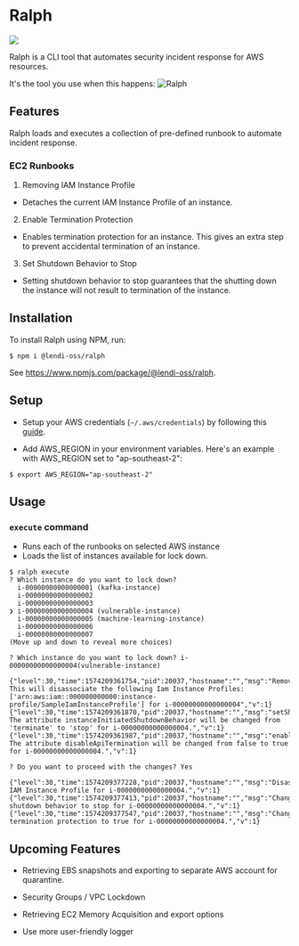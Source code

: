 # Ralph

![](https://github.com/lendi-au/Ralph/workflows/Build/badge.svg)

Ralph is a CLI tool that automates security incident response for AWS resources.

It's the tool you use when this happens:
![Ralph](./img/ralph.jpg "Ralph")

## Features

Ralph loads and executes a collection of pre-defined runbook to automate incident response.

### EC2 Runbooks

1. Removing IAM Instance Profile

- Detaches the current IAM Instance Profile of an instance.

2. Enable Termination Protection

- Enables termination protection for an instance. This gives an extra step to prevent accidental termination of an instance.

3. Set Shutdown Behavior to Stop

- Setting shutdown behavior to stop guarantees that the shutting down the instance will not result to termination of the instance.

## Installation

To install Ralph using NPM, run:

```lang=bash
$ npm i @lendi-oss/ralph
```

See https://www.npmjs.com/package/@lendi-oss/ralph.

## Setup

- Setup your AWS credentials (`~/.aws/credentials`) by following this [guide](https://docs.aws.amazon.com/sdk-for-java/v1/developer-guide/setup-credentials.html).

- Add AWS_REGION in your environment variables. Here's an example with AWS_REGION set to "ap-southeast-2":

```
$ export AWS_REGION="ap-southeast-2"
```

## Usage

### `execute` command

- Runs each of the runbooks on selected AWS instance
- Loads the list of instances available for lock down.

```lang=bash
$ ralph execute
? Which instance do you want to lock down?
  i-00000000000000001 (kafka-instance)
  i-00000000000000002
  i-00000000000000003
❯ i-00000000000000004 (vulnerable-instance)
  i-00000000000000005 (machine-learning-instance)
  i-00000000000000006
  i-00000000000000007
(Move up and down to reveal more choices)
```

```lang=bash
? Which instance do you want to lock down? i-00000000000000004(vulnerable-instance)

{"level":30,"time":1574209361754,"pid":20037,"hostname":"","msg":"RemoveIamInstanceProfile: This will disassociate the following Iam Instance Profiles: ['arn:aws:iam::000000000000:instance-profile/SampleIamInstanceProfile'] for i-00000000000000004","v":1}
{"level":30,"time":1574209361870,"pid":20037,"hostname":"","msg":"setShutdownBehaviorToTerminate: The attribute instanceInitiatedShutdownBehavior will be changed from 'terminate' to 'stop' for i-00000000000000004.","v":1}
{"level":30,"time":1574209361987,"pid":20037,"hostname":"","msg":"enableTerminationProtection: The attribute disableApiTermination will be changed from false to true for i-00000000000000004.","v":1}
```

```
? Do you want to proceed with the changes? Yes

{"level":30,"time":1574209377228,"pid":20037,"hostname":"","msg":"Disassociated IAM Instance Profile for i-00000000000000004.","v":1}
{"level":30,"time":1574209377413,"pid":20037,"hostname":"","msg":"Changed shutdown behavior to stop for i-00000000000000004.","v":1}
{"level":30,"time":1574209377547,"pid":20037,"hostname":"","msg":"Changed termination protection to true for i-00000000000000004.","v":1}
```

## Upcoming Features

- Retrieving EBS snapshots and exporting to separate AWS account for quarantine.

- Security Groups / VPC Lockdown

- Retrieving EC2 Memory Acquisition and export options

- Use more user-friendly logger
